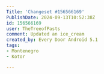 ```yaml
---
Title: 'Changeset #156566169'
PublishDate: 2024-09-13T10:52:38Z
id: 156566169
user: TheTreeofPasts
comment: Updated an ice_cream
created_by: Every Door Android 5.1
tags:
- Montenegro
- Kotor

---
```

